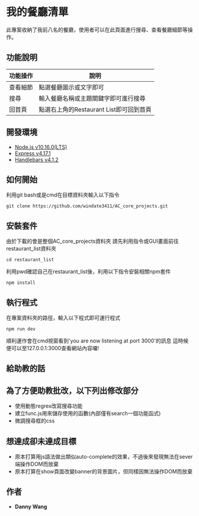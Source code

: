 # 我的餐廳清單 

此專案收納了我前八名的餐廳，使用者可以在此頁面進行搜尋、查看餐廳細節等操作。

## 功能說明

| 功能操作| 說明 |
| ------ | ----------- |
| 查看細節| 點選餐廳圖示或文字即可 |
| 搜尋    | 輸入餐廳名稱或主題關鍵字即可進行搜尋 |
| 回首頁   | 點選右上角的Restaurant List即可回到首頁 |

## 開發環境

+ [Node.js v10.16.0(LTS)](https://nodejs.org/en/)
+ [Express v4.17.1](https://www.npmjs.com/package/express)
+ [Handlebars v4.1.2](https://www.npmjs.com/package/handlebars)

## 如何開始

利用git bash或是cmd在目標資料夾輸入以下指令

```
git clone https://github.com/windate3411/AC_core_projects.git
```

## 安裝套件

由於下載的會是整個AC_core_projects資料夾
請先利用指令或GUI畫面前往restaurant_list資料夾

```
cd restaurant_list
```
利用pwd確認自己在restaurant_list後，利用以下指令安裝相關npm套件

```
npm install
```

## 執行程式

在專案資料夾的路徑，輸入以下程式即可運行程式

```
npm run dev
```
順利運作會在cmd視窗看到'you are now listening at port 3000'的訊息
這時候便可以至127.0.0.1:3000查看網站內容囉!

## 給助教的話

__為了方便助教批改，以下列出修改部分__
--- 
+ 使用動態regrex改寫搜尋功能
+ 建立func.js用來儲存使用的函數(內部僅有search一個功能函式)
+ 微調搜尋框的css

__想達成卻未達成目標__
--- 
+ 原本打算用js語法做出類似auto-complete的效果，不過後來發現無法在sever端操作DOM而放棄
+ 原本打算在show頁面改變banner的背景圖片，但同樣因無法操作DOM而放棄

## 作者

* **Danny Wang** 

